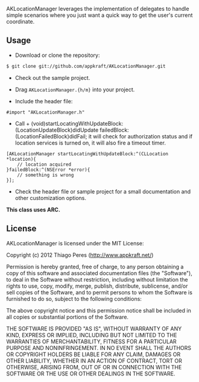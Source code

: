 AKLocationManager leverages the implementation of delegates to handle simple scenarios where you just want a quick way to get the user's current coordinate.

## Usage

- Download or clone the repository:

```bash
$ git clone git://github.com/appkraft/AKLocationManager.git
```

- Check out the sample project.

- Drag ```AKLocationManager.{h/m}``` into your project.

- Include the header file:

```objc
#import "AKLocationManager.h"
```

- Call + (void)startLocatingWithUpdateBlock:(LocationUpdateBlock)didUpdate failedBlock:(LocationFailedBlock)didFail; it will check for authorization status and if location services is turned on, it will also fire a timeout timer.
```objc
[AKLocationManager startLocatingWithUpdateBlock:^(CLLocation *location){
    // location acquired
}failedBlock:^(NSError *error){
    // something is wrong
}];
```

- Check the header file or sample project for a small documentation and other customization options.

**This class uses ARC.**

## License

AKLocationManager is licensed under the MIT License:

  Copyright (c) 2012 Thiago Peres (http://www.appkraft.net/)

  Permission is hereby granted, free of charge, to any person obtaining a copy
  of this software and associated documentation files (the "Software"), to deal
  in the Software without restriction, including without limitation the rights
  to use, copy, modify, merge, publish, distribute, sublicense, and/or sell
  copies of the Software, and to permit persons to whom the Software is
  furnished to do so, subject to the following conditions:

  The above copyright notice and this permission notice shall be included in
  all copies or substantial portions of the Software.

  THE SOFTWARE IS PROVIDED "AS IS", WITHOUT WARRANTY OF ANY KIND, EXPRESS OR
  IMPLIED, INCLUDING BUT NOT LIMITED TO THE WARRANTIES OF MERCHANTABILITY,
  FITNESS FOR A PARTICULAR PURPOSE AND NONINFRINGEMENT. IN NO EVENT SHALL THE
  AUTHORS OR COPYRIGHT HOLDERS BE LIABLE FOR ANY CLAIM, DAMAGES OR OTHER
  LIABILITY, WHETHER IN AN ACTION OF CONTRACT, TORT OR OTHERWISE, ARISING FROM,
  OUT OF OR IN CONNECTION WITH THE SOFTWARE OR THE USE OR OTHER DEALINGS IN
  THE SOFTWARE.